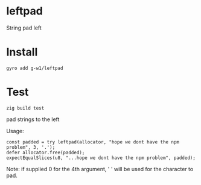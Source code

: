 # leftpad

String pad left

# Install
`gyro add g-w1/leftpad`

# Test
`zig build test`

pad strings to the left

Usage: 

```zig
const padded = try leftpad(allocator, "hope we dont have the npm problem", 3, '.');
defer allocator.free(padded);
expectEqualSlices(u8, "...hope we dont have the npm problem", padded);
```

Note: if supplied 0 for the 4th argument, ' ' will be used for the character to pad.
